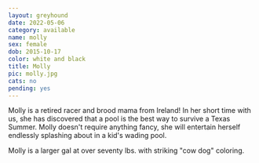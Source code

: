 ```yaml
---
layout: greyhound
date: 2022-05-06
category: available
name: molly
sex: female
dob: 2015-10-17
color: white and black
title: Molly
pic: molly.jpg
cats: no
pending: yes
---
```

Molly is a retired racer and brood mama from Ireland! In her short time with us, she has discovered that a pool is the best way to survive a Texas Summer. Molly doesn't require anything fancy, she will entertain herself endlessly splashing about in a kid's wading pool.  

Molly is a larger gal at over seventy lbs. with striking "cow dog" coloring.  
